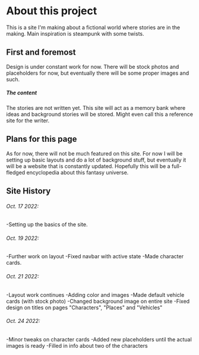 # About this project

This is a site I'm making about a fictional world where stories are in the making.
Main inspiration is steampunk with some twists.

## First and foremost

Design is under constant work for now.
There will be stock photos and placeholders for now, but eventually there will be some proper images and such.

##### The content

The stories are not written yet. This site will act as a memory bank where ideas and background stories will be stored.
Might even call this a reference site for the writer.

## Plans for this page

As for now, there will not be much featured on this site. For now I will be setting up basic layouts and do a lot of background stuff, but eventually it will be a website that is constantly updated.
Hopefully this will be a full-fledged encyclopedia about this fantasy universe.

## Site History

###### Oct. 17 2022:

-Setting up the basics of the site.

###### Oct. 19 2022:

-Further work on layout
-Fixed navbar with active state
-Made character cards.

###### Oct. 21 2022:

-Layout work continues
-Adding color and images
-Made default vehicle cards (with stock photo)
-Changed background image on entire site
-Fixed design on titles on pages "Characters", "Places" and "Vehicles"

###### Oct. 24 2022:

-Minor tweaks on character cards
-Added new placeholders until the actual images is ready
-Filled in info about two of the characters
